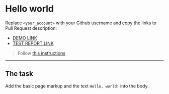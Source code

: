 # Hello world

Replace `<your_account>` with your Github username and copy the links to Pull Request description:

- [DEMO LINK](https://serhii-yunnikov.github.io/layout_hello-world/)
- [TEST REPORT LINK](https://serhii-yunnikov.github.io/layout_hello-world/report/html_report/)

> Follow [this instructions](https://mate-academy.github.io/layout_task-guideline/#how-to-solve-the-layout-tasks-on-github)
___

## The task

Add the basic page markup and the text `Hello, world!` into the body.
